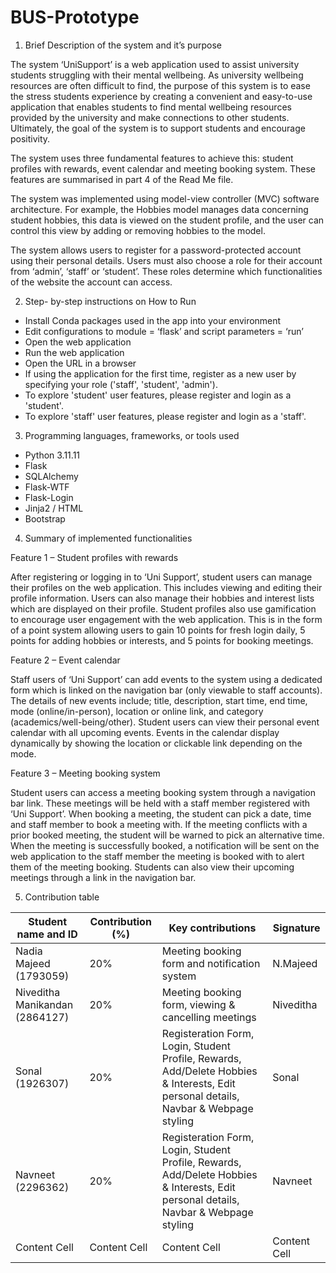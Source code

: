# BUS-Prototype

1. Brief Description of the system and it’s purpose

The system ‘UniSupport’ is a web application used to assist university students struggling with their mental wellbeing. As university wellbeing resources are often difficult to find, the purpose of this system is to ease the stress students experience by creating a convenient and easy-to-use application that enables students to find mental wellbeing resources provided by the university and make connections to other students. Ultimately, the goal of the system is to support students and encourage positivity. 

The system uses three fundamental features to achieve this: student profiles with rewards, event calendar and meeting booking system. These features are summarised in part 4 of the Read Me file.   

The system was implemented using model-view controller (MVC) software architecture. For example, the Hobbies model manages data concerning student hobbies, this data is viewed on the student profile, and the user can control this view by adding or removing hobbies to the model.  

The system allows users to register for a password-protected account using their personal details. Users must also choose a role for their account from ‘admin’, ‘staff’ or ‘student’. These roles determine which functionalities of the website the account can access.  

2. Step- by-step instructions on How to Run 

  - Install Conda packages used in the app into your environment 
  - Edit configurations to module = ‘flask’ and script parameters = ‘run’ 
  - Open the web application
  - Run the web application
  - Open the URL in a browser
  - If using the application for the first time, register as a new user by specifying your role ('staff', 'student', 'admin').  
  - To explore 'student' user features, please register and login as a 'student'.
  - To explore 'staff' user features, please register and login as a 'staff'.
  

3. Programming languages, frameworks, or tools used 

  - Python 3.11.11
  - Flask
  - SQLAlchemy
  - Flask-WTF
  - Flask-Login
  - Jinja2 / HTML
  - Bootstrap

4. Summary of implemented functionalities 

Feature 1 – Student profiles with rewards  

After registering or logging in to ‘Uni Support’, student users can manage their profiles on the web application. This includes viewing and editing their profile information. Users can also manage their hobbies and interest lists which are displayed on their profile. Student profiles also use gamification to encourage user engagement with the web application. This is in the form of a point system allowing users to gain 10 points for fresh login daily, 5 points for adding hobbies or interests, and 5 points for booking meetings.  

Feature 2 – Event calendar  

Staff users of ‘Uni Support’ can add events to the system using a dedicated form which is linked on the navigation bar (only viewable to staff accounts). The details of new events include; title, description, start time, end time, mode (online/in-person), location or online link, and category (academics/well-being/other). Student users can view their personal event calendar with all upcoming events. Events in the calendar display dynamically by showing the location or clickable link depending on the mode.  

Feature 3 – Meeting booking system  

Student users can access a meeting booking system through a navigation bar link. These meetings will be held with a staff member registered with ‘Uni Support’. When booking a meeting, the student can pick a date, time and staff member to book a meeting with. If the meeting conflicts with a prior booked meeting, the student will be warned to pick an alternative time. When the meeting is successfully booked, a notification will be sent on the web application to the staff member the meeting is booked with to alert them of the meeting booking. Students can also view their upcoming meetings through a link in the navigation bar.  


5. Contribution table 

| Student name and ID  | Contribution (%) | Key contributions  | Signature |
| ------------- | ------------- | ------------- |------------- |
| Nadia Majeed (1793059)  | 20%  | Meeting booking form and notification system  |N.Majeed  |
| Niveditha Manikandan (2864127)  | 20% | Meeting booking form, viewing & cancelling meetings  |Niveditha |
| Sonal (1926307) | 20%  | Registeration Form, Login, Student Profile, Rewards, Add/Delete Hobbies & Interests, Edit personal details, Navbar & Webpage styling | Sonal |
| Navneet (2296362) | 20% | Registeration Form, Login, Student Profile, Rewards, Add/Delete Hobbies & Interests, Edit personal details, Navbar & Webpage styling | Navneet |
| Content Cell  |Content Cell  |Content Cell  |Content Cell  |
